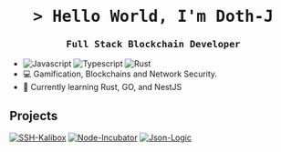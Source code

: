 <h1 align="center">
        <samp> &gt; Hello World, I'm <b>Doth-J</b></samp>
</h1>
<h3 align="center"> 
  <samp>
      Full Stack Blockchain Developer
  </samp>
</h3>

- ![Javascript](https://img.shields.io/badge/Javascript-F0DB4F?style=for-the-badge&labelColor=white&logo=javascript&logoColor=F0DB4F)
![Typescript](https://img.shields.io/badge/Typescript-007acc?style=for-the-badge&labelColor=white&logo=typescript&logoColor=007acc)
![Rust](https://img.shields.io/badge/Rust(Learning...)-000?style=for-the-badge&labelColor=white&logo=rust&logoColor=000)
- 💻 Gamification, Blockchains and Network Security.
- 🌱 Currently learning Rust, GO, and NestJS


## Projects
[![SSH-Kalibox](https://github-readme-stats.vercel.app/api/pin/?username=doth-j&repo=ssh-kalibox&bg_color=fff&title_color=2835af&text_color=000&icon_color=2835af)](https://github.com/Doth-J/node-red-contrib-json-logic)
[![Node-Incubator](https://github-readme-stats.vercel.app/api/pin/?username=doth-j&repo=nodered-node-incubator&bg_color=fff&title_color=2835af&text_color=000&icon_color=2835af)](https://github.com/Doth-J/node-red-contrib-json-logic)
[![Json-Logic](https://github-readme-stats.vercel.app/api/pin/?username=doth-j&repo=node-red-contrib-json-logic&bg_color=fff&title_color=2835af&text_color=000&icon_color=2835af)](https://github.com/Doth-J/node-red-contrib-json-logic)


<!---
Doth-J/Doth-J is a ✨ special ✨ repository because its `README.md` (this file) appears on your GitHub profile.
You can click the Preview link to take a look at your changes.
--->

